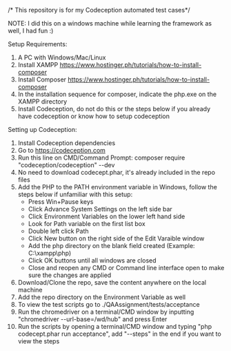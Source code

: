 /* This repository is for my Codeception automated test cases*/

NOTE: I did this on a windows machine while learning the framework as well, I had fun :)

Setup Requirements:
1. A PC with Windows/Mac/Linux
2. Install XAMPP https://www.hostinger.ph/tutorials/how-to-install-composer
3. Install Composer https://www.hostinger.ph/tutorials/how-to-install-composer
4. In the installation sequence for composer, indicate the php.exe on the XAMPP directory
5. Install Codeception, do not do this or the steps below if you already have codeception or know how to setup codeception

Setting up Codeception:
1. Install Codeception dependencies
2. Go to https://codeception.com
3. Run this line on CMD/Command Prompt: composer require "codeception/codeception" --dev
4. No need to download codecept.phar, it's already included in the repo files
5. Add the PHP to the PATH environment variable in Windows, follow the steps below if unfamiliar with this setup:
    - Press Win+Pause keys
    - Click Advance System Settings on the left side bar
    - Click Environment Variables on the lower left hand side
    - Look for Path variable on the first list box
    - Double left click Path
    - Click New button on the right side of the Edit Varaible window
    - Add the php directory on the blank field created (Example: C:\xampp\php)
    - Click OK buttons until all windows are closed
    - Close and reopen any CMD or Command line interface open to make sure the changes are applied
6. Download/Clone the repo, save the content anywhere on the local machine
7. Add the repo directory on the Environment Variable as well
8. To view the test scripts go to ./QAAssignment/tests/acceptance
9. Run the chromedriver on a terminal/CMD window by inputting "chromedriver --url-base=/wd/hub" and press Enter
9. Run the scripts by opening a terminal/CMD window and typing "php codecept.phar run acceptance", add "--steps" in the end if you want to view the steps
